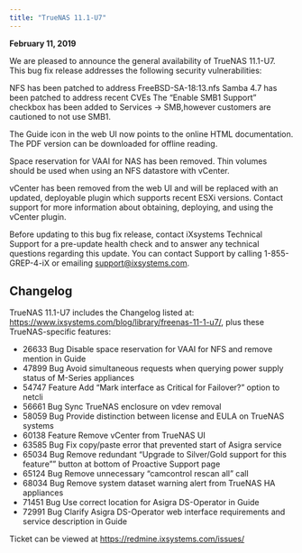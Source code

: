 ```yaml
---
title: "TrueNAS 11.1-U7"
---
```


**February 11, 2019**

We are pleased to announce the general availability of TrueNAS 11.1-U7. This bug fix release addresses the following security vulnerabilities:

NFS has been patched to address FreeBSD-SA-18:13.nfs
Samba 4.7 has been patched to address recent CVEs
The “Enable SMB1 Support” checkbox has been added to Services → SMB,however customers are cautioned to not use SMB1.

The Guide icon in the web UI now points to the online HTML documentation. The PDF version can be downloaded for offline reading.

Space reservation for VAAI for NAS has been removed. Thin volumes should be used when using an NFS datastore with vCenter.

vCenter has been removed from the web UI and will be replaced with an updated, deployable plugin which supports recent ESXi versions. Contact support for more information about obtaining, deploying, and using the vCenter plugin.

Before updating to this bug fix release, contact iXsystems Technical Support for a pre-update health check and to answer any technical questions regarding this update. You can contact Support by calling 1-855-GREP-4-iX or emailing support@ixsystems.com.

## Changelog
 
TrueNAS 11.1-U7 includes the Changelog listed at: https://www.ixsystems.com/blog/library/freenas-11-1-u7/, plus these TrueNAS-specific features:

+ 26633	Bug	Disable space reservation for VAAI for NFS and remove mention in Guide
+ 47899	Bug	Avoid simultaneous requests when querying power supply status of M-Series appliances
+ 54747	Feature	Add “Mark interface as Critical for Failover?” option to netcli
+ 56661	Bug	Sync TrueNAS enclosure on vdev removal
+ 58059	Bug	Provide distinction between license and EULA on TrueNAS systems
+ 60138	Feature	Remove vCenter from TrueNAS UI
+ 63585	Bug	Fix copy/paste error that prevented start of Asigra service
+ 65034	Bug	Remove redundant “Upgrade to Silver/Gold support for this feature”” button at bottom of Proactive Support page
+ 65124	Bug	Remove unnecessary “camcontrol rescan all” call
+ 68034	Bug	Remove system dataset warning alert from TrueNAS HA appliances
+ 71451	Bug	Use correct location for Asigra DS-Operator in Guide
+ 72991	Bug	Clarify Asigra DS-Operator web interface requirements and service description in Guide

Ticket can be viewed at https://redmine.ixsystems.com/issues/
